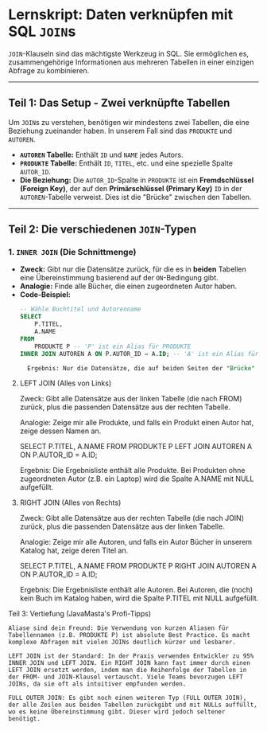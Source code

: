 
# Lernskript: Daten verknüpfen mit SQL `JOIN`s

`JOIN`-Klauseln sind das mächtigste Werkzeug in SQL. Sie ermöglichen es, zusammengehörige Informationen aus mehreren Tabellen in einer einzigen Abfrage zu kombinieren.

---

## Teil 1: Das Setup - Zwei verknüpfte Tabellen

Um `JOIN`s zu verstehen, benötigen wir mindestens zwei Tabellen, die eine Beziehung zueinander haben. In unserem Fall sind das `PRODUKTE` und `AUTOREN`.

- **`AUTOREN` Tabelle:** Enthält `ID` und `NAME` jedes Autors.
- **`PRODUKTE` Tabelle:** Enthält `ID`, `TITEL`, etc. und eine spezielle Spalte `AUTOR_ID`.
- **Die Beziehung:** Die `AUTOR_ID`-Spalte in `PRODUKTE` ist ein **Fremdschlüssel (Foreign Key)**, der auf den **Primärschlüssel (Primary Key)** `ID` in der `AUTOREN`-Tabelle verweist. Dies ist die "Brücke" zwischen den Tabellen.

---

## Teil 2: Die verschiedenen `JOIN`-Typen

### 1. `INNER JOIN` (Die Schnittmenge)
- **Zweck:** Gibt nur die Datensätze zurück, für die es in **beiden** Tabellen eine Übereinstimmung basierend auf der `ON`-Bedingung gibt.
- **Analogie:** Finde alle Bücher, die einen zugeordneten Autor haben.
- **Code-Beispiel:**
  ```sql
  -- Wähle Buchtitel und Autorenname
  SELECT
      P.TITEL,
      A.NAME
  FROM
      PRODUKTE P -- 'P' ist ein Alias für PRODUKTE
  INNER JOIN AUTOREN A ON P.AUTOR_ID = A.ID; -- 'A' ist ein Alias für AUTOREN

    Ergebnis: Nur die Datensätze, die auf beiden Seiten der "Brücke" einen Partner finden. Produkte ohne Autor oder Autoren ohne Buch werden nicht angezeigt.


2. LEFT JOIN (Alles von Links)

   Zweck: Gibt alle Datensätze aus der linken Tabelle (die nach FROM) zurück, plus die passenden Datensätze aus der rechten Tabelle.

   Analogie: Zeige mir alle Produkte, und falls ein Produkt einen Autor hat, zeige dessen Namen an.

 
    SELECT
        P.TITEL,
        A.NAME
    FROM
        PRODUKTE P
    LEFT JOIN AUTOREN A ON P.AUTOR_ID = A.ID;

    Ergebnis: Die Ergebnisliste enthält alle Produkte. Bei Produkten ohne zugeordneten Autor (z.B. ein Laptop) wird die Spalte A.NAME mit NULL aufgefüllt.


3. RIGHT JOIN (Alles von Rechts)

   Zweck: Gibt alle Datensätze aus der rechten Tabelle (die nach JOIN) zurück, plus die passenden Datensätze aus der linken Tabelle.

   Analogie: Zeige mir alle Autoren, und falls ein Autor Bücher in unserem Katalog hat, zeige deren Titel an.


    SELECT
        P.TITEL,
        A.NAME
    FROM
        PRODUKTE P
    RIGHT JOIN AUTOREN A ON P.AUTOR_ID = A.ID;

        

    Ergebnis: Die Ergebnisliste enthält alle Autoren. Bei Autoren, die (noch) kein Buch im Katalog haben, wird die Spalte P.TITEL mit NULL aufgefüllt.

Teil 3: Vertiefung (JavaMasta's Profi-Tipps)

    Aliase sind dein Freund: Die Verwendung von kurzen Aliasen für Tabellennamen (z.B. PRODUKTE P) ist absolute Best Practice. Es macht komplexe Abfragen mit vielen JOINs deutlich kürzer und lesbarer.

    LEFT JOIN ist der Standard: In der Praxis verwenden Entwickler zu 95% INNER JOIN und LEFT JOIN. Ein RIGHT JOIN kann fast immer durch einen LEFT JOIN ersetzt werden, indem man die Reihenfolge der Tabellen in der FROM- und JOIN-Klausel vertauscht. Viele Teams bevorzugen LEFT JOINs, da sie oft als intuitiver empfunden werden.

    FULL OUTER JOIN: Es gibt noch einen weiteren Typ (FULL OUTER JOIN), der alle Zeilen aus beiden Tabellen zurückgibt und mit NULLs auffüllt, wo es keine Übereinstimmung gibt. Dieser wird jedoch seltener benötigt.